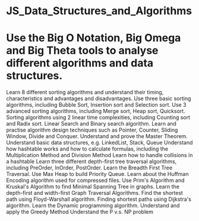 # JS_Data_Structures_and_Algorithms


# Use the Big O Notation, Big Omega and Big Theta tools to analyse different algorithms and data structures.
Learn 8 different sorting algorithms and understand their timing, characteristics and advantages and disadvantages.
Use three basic sorting algorithms, including Bubble Sort, Insertion sort and Selection sort.
Use 3 advanced sorting algorithms, including Merge sort, Heap sort, Quicksort.
Sorting algorithms using 2 linear time complexities, including Counting sort and Radix sort.
Linear Search and Binary search algorithm.
Learn and practise algorithm design techniques such as Pointer, Counter, Sliding Window, Divide and Conquer.
Understand and prove the Master Theorem.
Understand basic data structures, e.g. LinkedList, Stack, Queue
Understand how hashtable works and how to calculate formulas, including the Multiplication Method and Division Method
Learn how to handle collisions in a hashtable
Learn three different depth-first tree traversal algorithms, including PreOrder, InOrder, PostOrder.
Learn the Breadth First Tree Traversal.
Use Max Heap to build Priority Queue.
Learn about the Huffman Encoding algorithm used for compressed files.
Use Prim's Algorithm and Kruskal's Algorithm to find Minimal Spanning Tree in graphs.
Learn the depth-first and width-first Graph Traversal Algorithms.
Find the shortest path using Floyd-Warshall algorithm.
Finding shortest paths using Dijkstra's algorithm.
Learn the Dynamic programming algorithm.
Understand and apply the Greedy Method
Understand the P v.s. NP problem
